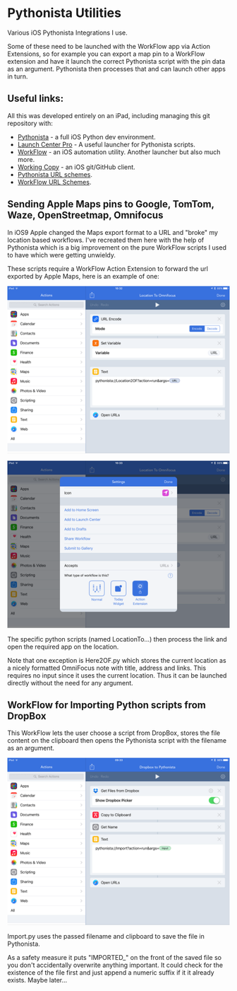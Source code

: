 # Pythonista Utilities

Various iOS Pythonista Integrations I use.

Some of these need to be launched with the WorkFlow app via Action Extensions,
so for example you can export a map pin to a WorkFlow extension and have it launch the correct
Pythonista script with the pin data as an argument. Pythonista then processes that and can launch
other apps in turn.

## Useful links:

All this was developed entirely on an iPad, including managing this git repository with:

- [Pythonista](http://omz-software.com/pythonista/) - a full iOS Python dev environment.
- [Launch Center Pro](http://contrast.co/launch-center-pro/) - A useful launcher for Pythonista scripts.
- [WorkFlow](https://workflow.is) - an iOS automation utility. Another launcher but also much more.
- [Working Copy](http://workingcopyapp.com) - an iOS git/GitHub client.
- [Pythonista URL schemes](http://omz-software.com/pythonista/docs/ios/urlscheme.html).
- [WorkFlow URL Schemes](https://workflow.is/developer).

## Sending Apple Maps pins to Google, TomTom, Waze, OpenStreetmap, Omnifocus

In iOS9 Apple changed the Maps export format to a URL and "broke" my location based workflows. I've recreated them here with the help of Pythonista which is a big improvement on the pure WorkFlow scripts I used to have which were getting unwieldy.

These scripts require a WorkFlow Action Extension to forward the url exported by Apple Maps, here is an example of one:

![](LocationToOmnifocus_1.png)

![](LocationToOmnifocus_2.png)

The specific python scripts (named LocationTo...) then process the link and open the required app on the location.

Note that one exception is Here2OF.py which stores the current location as a nicely formatted OmniFocus note with title, address and links. This requires no input since it uses the current location. Thus it can be launched directly without the need for any argument. 

## WorkFlow for Importing Python scripts from DropBox

This WorkFlow lets the user choose a script from DropBox, stores the file content on the clipboard then opens the Pythonista script with the filename as an argument.

![](DropboxToPythonista.png)

Import.py uses the passed filename and clipboard to save the file in Pythonista.

As a safety measure it puts "IMPORTED_" on the front of the saved file so you don't accidentally overwrite anything important. It could check for the existence of the file first and just append a numeric suffix if it it already exists. Maybe later...

